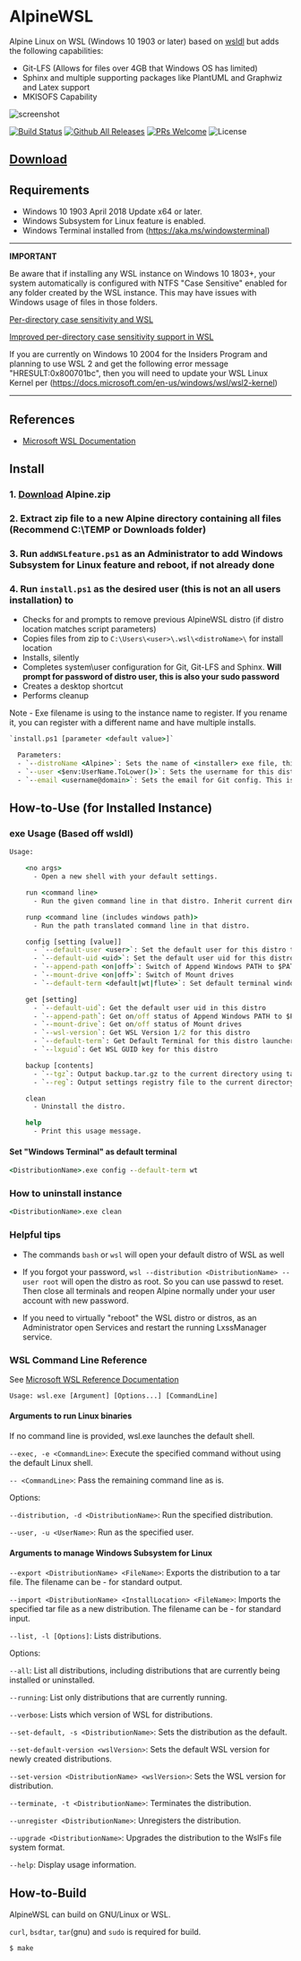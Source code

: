 # AlpineWSL

Alpine Linux on WSL (Windows 10 1903 or later)
based on [wsldl](https://github.com/yuk7/wsldl)
but adds the following capabilities:

* Git-LFS (Allows for files over 4GB that Windows OS has limited)
* Sphinx and multiple supporting packages like PlantUML and Graphwiz and Latex support
* MKISOFS Capability

![screenshot](https://raw.githubusercontent.com/wiki/yuk7/wsldl/img/Arch_Alpine_Cent.png)

[![Build Status](https://img.shields.io/travis/binarylandscapes/AlpineWSL.svg?style=flat-square)](https://travis-ci.org/binarylandscapes/AlpineWSL)
[![Github All Releases](https://img.shields.io/github/downloads/binarylandscapes/AlpineWSL/total.svg?style=flat-square)](https://github.com/binarylandscapes/AlpineWSL/releases/latest)
[![PRs Welcome](https://img.shields.io/badge/PRs-welcome-brightgreen.svg?style=flat-square)](http://makeapullrequest.com)
![License](https://img.shields.io/github/license/binarylandscapes/AlpineWSL.svg?style=flat-square)

## [Download](https://github.com/binarylandscapes/AlpineWSL/releases/latest)

## Requirements

* Windows 10 1903 April 2018 Update x64 or later.
* Windows Subsystem for Linux feature is enabled.
* Windows Terminal installed from (https://aka.ms/windowsterminal)

---
**IMPORTANT**

Be aware that if installing any WSL instance on Windows 10 1803+, your system automatically is configured with NTFS "Case Sensitive" enabled for any folder created by the WSL instance. This may have issues with Windows usage of files in those folders.

[Per-directory case sensitivity and WSL](https://blogs.msdn.microsoft.com/commandline/2018/02/28/per-directory-case-sensitivity-and-wsl/)

[Improved per-directory case sensitivity support in WSL](https://devblogs.microsoft.com/commandline/improved-per-directory-case-sensitivity-support-in-wsl/)

If you are currently on Windows 10 2004 for the Insiders Program and planning to use WSL 2 and get the following error message "HRESULT:0x800701bc", then you will need to update your WSL Linux Kernel per (https://docs.microsoft.com/en-us/windows/wsl/wsl2-kernel)

---

## References

* [Microsoft WSL Documentation](https://docs.microsoft.com/en-us/windows/wsl/about)

## Install

### 1. [Download](https://github.com/binarylandscapes/AlpineWSL/releases/latest) Alpine.zip

### 2. Extract zip file to a new Alpine directory containing all files (Recommend C:\TEMP or Downloads folder)

### 3. Run ```addWSLfeature.ps1``` as an Administrator to add Windows Subsystem for Linux feature and reboot, if not already done

### 4. Run ```install.ps1``` as the desired user (this is not an all users installation) to

* Checks for and prompts to remove previous AlpineWSL distro (if distro location matches script parameters)
* Copies files from zip to ```C:\Users\<user>\.wsl\<distroName>\``` for install location
* Installs, silently
* Completes system\user configuration for Git, Git-LFS and Sphinx. **Will prompt for password of distro user, this is also your sudo password**
* Creates a desktop shortcut
* Performs cleanup

Note -  Exe filename is using to the instance name to register. If you rename it, you can register with a different name and have multiple installs.

```cmd
`install.ps1 [parameter <default value>]`

  Parameters:
  - `--distroName <Alpine>`: Sets the name of <installer> exe file, this must match the filename of the actual exe
  - `--user <$env:UserName.ToLower()>`: Sets the username for this distro and Git to your Windows user name that opened Powershell
  - `--email <username@domain>`: Sets the email for Git config. This is forced prompted to enter during script
```

## How-to-Use (for Installed Instance)

### exe Usage (Based off wsldl)

```cmd
Usage:

    <no args>
      - Open a new shell with your default settings.

    run <command line>
      - Run the given command line in that distro. Inherit current directory.

    runp <command line (includes windows path)>
      - Run the path translated command line in that distro.

    config [setting [value]]
      - `--default-user <user>`: Set the default user for this distro to <user>
      - `--default-uid <uid>`: Set the default user uid for this distro to <uid>
      - `--append-path <on|off>`: Switch of Append Windows PATH to $PATH
      - `--mount-drive <on|off>`: Switch of Mount drives
      - `--default-term <default|wt|flute>`: Set default terminal window

    get [setting]
      - `--default-uid`: Get the default user uid in this distro
      - `--append-path`: Get on/off status of Append Windows PATH to $PATH
      - `--mount-drive`: Get on/off status of Mount drives
      - `--wsl-version`: Get WSL Version 1/2 for this distro
      - `--default-term`: Get Default Terminal for this distro launcher
      - `--lxguid`: Get WSL GUID key for this distro

    backup [contents]
      - `--tgz`: Output backup.tar.gz to the current directory using tar command
      - `--reg`: Output settings registry file to the current directory

    clean
      - Uninstall the distro.

    help
      - Print this usage message.
```

#### Set "Windows Terminal" as default terminal

```cmd
<DistributionName>.exe config --default-term wt
```

### How to uninstall instance

```cmd
<DistributionName>.exe clean

```

### Helpful tips

* The commands `bash` or `wsl` will open your default distro of WSL as well

* If you forgot your password, `wsl --distribution <DistributionName> --user root` will open the distro as root. So you can use passwd <user> to reset. Then close all terminals and reopen Alpine normally under your user account with new password.

* If you need to virtually "reboot" the WSL distro or distros, as an Administrator open Services and restart the running LxssManager service. 


### WSL Command Line Reference

See [Microsoft WSL Reference Documentation](https://docs.microsoft.com/en-us/windows/wsl/reference)

```cmd
Usage: wsl.exe [Argument] [Options...] [CommandLine]
```

#### Arguments to run Linux binaries

If no command line is provided, wsl.exe launches the default shell.

`--exec, -e <CommandLine>`: Execute the specified command without using the default Linux shell.

`-- <CommandLine>`: Pass the remaining command line as is.

  Options:

  `--distribution, -d <DistributionName>`: Run the specified distribution.

  `--user, -u <UserName>`: Run as the specified user.

#### Arguments to manage Windows Subsystem for Linux

`--export <DistributionName> <FileName>`: Exports the distribution to a tar file.
                                          The filename can be - for standard output.

`--import <DistributionName> <InstallLocation> <FileName>`: Imports the specified tar file as a new distribution.
                                                            The filename can be - for standard input.

`--list, -l [Options]`: Lists distributions.

  Options:

  `--all`: List all distributions, including distributions that are currently
           being installed or uninstalled.

  `--running`: List only distributions that are currently running.

  `--verbose`: Lists which version of WSL for distributions.

  `--set-default, -s <DistributionName>`: Sets the distribution as the default.

  `--set-default-version <wslVersion>`: Sets the default WSL version for newly created distributions.

  `--set-version <DistributionName> <wslVersion>`: Sets the WSL version for distribution.

  `--terminate, -t <DistributionName>`: Terminates the distribution.

  `--unregister <DistributionName>`: Unregisters the distribution.

  `--upgrade <DistributionName>`: Upgrades the distribution to the WslFs file system format.

  `--help`: Display usage information.

## How-to-Build

AlpineWSL can build on GNU/Linux or WSL.

`curl`, `bsdtar`, `tar`(gnu) and `sudo` is required for build.

```shell
$ make
```

